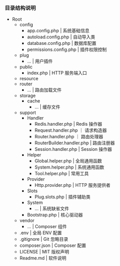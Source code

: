 ### 目录结构说明
- Root
  - config
    - app.config.php | 系统基础信息
    - autoload.config.php | 自动导入类
    - database.config.php | 数据库配置
    - permissions.config.php | 插件权限控制
  - plug
    - ... | 用户插件
  - public
    - index.php | HTTP 服务端入口
  - resource
  - router
    - ... | 路由加载文件
  - storage
    - cache
      - ... | 缓存文件
  - support
    - Handler
      - Redis.handler.php | Redis 操作器
      - Request.handler.php ｜ 请求构造器
      - Router.handler.php ｜ 路由处理器
      - RouterBuilder.handler.php | 路由注册器
      - Session.handler.php | Session 操作器
    - Helper
      - Global.helper.php | 全局通用函数
      - System.helper.php | 系统通用函数
      - Tool.helper.php | 常用工具
    - Provider
      - Http.provider.php | HTTP 服务提供者
    - Slots
      - Plug.slots.php | 插件辅助类
    - System
      - ... | 系统缺省文件
    - Bootstrap.php | 核心驱动器
  - vendor
    - ... | Composer 组件
  - .env | 全局 ENV 配置
  - .gitignore | Git 忽略目录
  - composer.json | Composer 配置
  - LICENSE | MIT 版权声明
  - Readme.md | 软件说明